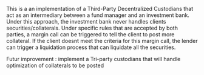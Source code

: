 This is a an implementation of a Third-Party Decentralized Custodians that act as an intermediary between a fund manager and an investment bank. Under this approach, the investment bank never handles clients securities/collaterals. Under specific rules that are accepted by both parties, a margin call can be triggered to tell the client to post more collateral. If the client doesnt meet the criteria for this margin call, the lender can trigger a liquidation process that can liquidate all the securities. 


Futur improvement : implement a Tri-party custodians that will handle optimization of collaterals to be posted
